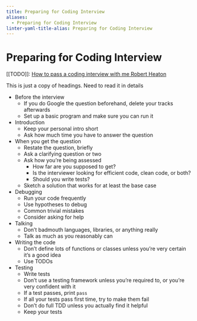 ```yaml
---
title: Preparing for Coding Interview
aliases:
  - Preparing for Coding Interview
linter-yaml-title-alias: Preparing for Coding Interview
---
```


# Preparing for Coding Interview

[[TODO]]: [How to pass a coding interview with me  Robert Heaton](https://robertheaton.com/interview/)

This is just a copy of headings. Need to read it in details

- Before the interview
	- If you do Google the question beforehand, delete your tracks afterwards
	- Set up a basic program and make sure you can run it
- Introduction
	- Keep your personal intro short
	- Ask how much time you have to answer the question
- When you get the question
	- Restate the question, briefly
	- Ask a clarifying question or two
	- Ask how you’re being assessed
		- How far are you supposed to get?
		- Is the interviewer looking for efficient code, clean code, or both?
		- Should you write tests?
	- Sketch a solution that works for at least the base case
- Debugging
	- Run your code frequently
	- Use hypotheses to debug
	- Common trivial mistakes
	- Consider asking for help
- Talking
	- Don’t badmouth languages, libraries, or anything really
	- Talk as much as you reasonably can
- Writing the code
	- Don’t define lots of functions or classes unless you’re very certain it’s a good idea
	- Use TODOs
- Testing
	- Write tests
	- Don’t use a testing framework unless you’re required to, or you’re very confident with it
	- If a test passes, print `pass`
	- If all your tests pass first time, try to make them fail
	- Don’t do full TDD unless you actually find it helpful
	- Keep your tests
